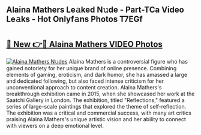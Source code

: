 ## Alaina Mathers Le𝚊ked N𝚞de - Part-TCa Video Le𝚊ks - Hot Onlyf𝚊ns Photos T7EGf

# <h2><a href="http://ab67221.deff.icu/?id=Alaina+Mathers">🔗 New 👉🔴 Alaina Mathers VIDEO Photos</a></h2>

[![Alaina Mathers N𝚞des](https://i.imgur.com/rIISA9y.gif)](http://ab67221.deff.icu/?id=Alaina+Mathers)
Alaina Mathers is a controversial figure who has gained notoriety for her unique brand of online presence. Combining elements of gaming, eroticism, and dark humor, she has amassed a large and dedicated following, but also faced intense criticism for her unconventional approach to content creation. Alaina Mathers's breakthrough exhibition came in 2015, when she showcased her work at the Saatchi Gallery in London. The exhibition, titled "Reflections," featured a series of large-scale paintings that explored the theme of self-reflection. The exhibition was a critical and commercial success, with many art critics praising Alaina Mathers's unique artistic vision and her ability to connect with viewers on a deep emotional level.
